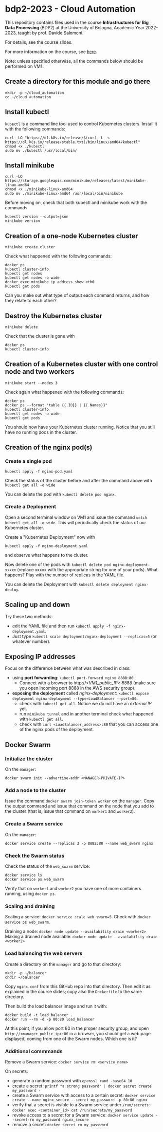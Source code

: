 # bdp2-2023 - Cloud Automation
This repository contains files used in the course <b>Infrastructures for Big Data Processing</b> (BDP2) at the University of Bologna, Academic Year 2022-2023, taught by prof. Davide Salomoni.

For details, see the course slides.

For more information on the course, see <a href="https://www.unibo.it/it/didattica/insegnamenti/insegnamento/2022/435337">here</a>.

Note: unless specified otherwise, all the commands below should be performed on VM1.

## Create a directory for this module and go there

```
mkdir -p ~/cloud_automation
cd ~/cloud_automation
```

## Install kubectl

`kubectl` is a command line tool used to control Kubernetes clusters. Install it with the following commands:

```
curl -LO "https://dl.k8s.io/release/$(curl -L -s https://dl.k8s.io/release/stable.txt)/bin/linux/amd64/kubectl"
chmod +x ./kubectl
sudo mv ./kubectl /usr/local/bin/
```

## Install minikube

```
curl -LO https://storage.googleapis.com/minikube/releases/latest/minikube-linux-amd64
chmod +x ./minikube-linux-amd64
sudo mv ./minikube-linux-amd64 /usr/local/bin/minikube
```

Before moving on, check that both kubectl and minikube work with the commands

```
kubectl version --output=json
minikube version
```

## Creation of a one-node Kubernetes cluster

```
minikube create cluster
```

Check what happened with the following commands:

```
docker ps
kubectl cluster-info
kubectl get nodes
kubectl get nodes -o wide
docker exec minikube ip address show eth0
kubectl get pods
```

Can you make out what type of output each command returns, and how they relate to each other?

## Destroy the Kubernetes cluster

```
minikube delete
```

Check that the cluster is gone with 

```
docker ps
kubectl cluster-info
```

## Creation of a Kubernetes cluster with one control node and two workers

```
minikube start --nodes 3
```

Check again what happened with the following commands:

```
docker ps
docker ps --format "table {{.ID}} | {{.Names}}"
kubectl cluster-info
kubectl get nodes -o wide
kubectl get pods
```

You should now have your Kubernetes cluster running. Notice that you still have no running pods in the cluster.

## Creation of the nginx pod(s)

### Create a single pod

```
kubectl apply -f nginx-pod.yaml
```

Check the status of the cluster before and after the command above with `kubectl get all -o wide`

You can delete the pod with `kubectl delete pod nginx`.

### Create a Deployment

Open a second terminal window on VM1 and issue the command `watch kubectl get all -o wide`. This will periodically check the status of our Kubernetes cluster. 

Create a "Kubernetes Deployment" now with

```
kubectl apply -f nginx-deployment.yaml
```

and observe what happens to the cluster. 

Now delete one of the pods with `kubectl delete pod nginx-deployment-xxxxx` (replace xxxxx with the appropriate string for one of your pods). What happens? Play with the number of replicas in the YAML file.

You can delete the Deployment with `kubectl delete deployment nginx-deploy`. 

## Scaling up and down

Try these two methods:
- edit the YAML file and then run `kubectl apply -f nginx-deployment.yaml`.
- Just type `kubectl scale deployment/nginx-deployment --replicas=5` (or whatever number).

## Exposing IP addresses

Focus on the difference between what was described in class:
- using __port forwarding__: `kubectl port-forward nginx 8888:80`.
  - Connect with a browser to http://_<VM1_public_IP>_:8888 (make sure you open incoming port 8888 in the AWS security group).
- __exposing the deployment__ called _nginx-deployment_: `kubectl expose deployment nginx-deployment --type=LoadBalancer --port=80`.
  - check with `kubectl get all`. Notice we do not have an _external IP_ yet.
  - run `minikube tunnel` and in another terminal check what happened with `kubectl get all`.
  - check with `curl <LoadBalancer_address>:80` that you can access one of the nginx pods of the deployment.

## Docker Swarm

### Initialize the cluster

On the `manager`:

```
docker swarm init --advertise-addr <MANAGER-PRIVATE-IP>
```

### Add a node to the cluster

Issue the command `docker swarm join-token worker` on the `manager`. Copy the output command and issue that command on the node that you add to the cluster (that is, issue that command on `worker1` and `worker2`).

### Create a Swarm service

On the `manager`:

```
docker service create --replicas 3 -p 8082:80 --name web_swarm nginx
```

### Check the Swarm status

Check the status of the `web_swarm` service:

```
docker service ls
docker service ps web_swarm
```

Verify that on `worker1` and `worker2` you have one of more containers running, using `docker ps`.

### Scaling and draining

Scaling a service: `docker service scale web_swarm=5`. Check with `docker service ps web_swarm`. 

Draining a node: `docker node update --availability drain <worker2>`
Making a drained node available: `docker node update --availability drain <worker2>`

### Load balancing the web servers

Create a directory on the `manager` and go to that directory:

```
mkdir -p ~/balancer
chdir ~/balancer
```

Copy `nginx.conf` from this GitHub repo into that directory. Then edit it as explained in the course slides; copy also the `Dockerfile` to the same directory. 

Then build the load balancer image and run it with:

```
docker build -t load_balancer .
docker run --rm -d -p 80:80 load_balancer
```

At this point, if you allow port 80 in the proper security group, and open `http://<manager_public_ip>:80` in a browser, you should get a web page displayed, coming from one of the Swarm nodes. Which one is it?

### Additional commmands

Remove a Swarm service: `docker service rm <service_name>`

On secrets:
- generate a random password with `openssl rand -base64 10`
- create a secret: `printf "a strong password" | docker secret create my_password -`
- create a Swarm service with access to a certain secret: `docker service create --name nginx_secure --secret my_password -p 80:80 nginx`
- verify that a secret is visible to a Swarm service under `/run/secrets`: `docker exec <container_id> cat /run/secrets/my_password`
- revoke access to a secret for a Swarm service: `docker service update --secret-rm my_password nginx_secure`
- remove a secret: `docker secret rm my_password`
